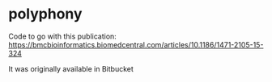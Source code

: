 # polyphony

Code to go with this publication: https://bmcbioinformatics.biomedcentral.com/articles/10.1186/1471-2105-15-324

It was originally available in Bitbucket
